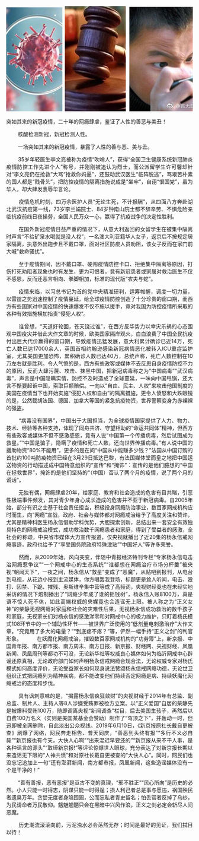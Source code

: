 <p><img src="https://raw.githubusercontent.com/ZjzMisaka/iaders/master/img/2020/05/29574-0067hHJjly1gdj2fqfbn2j30fr08vn6e.jpg"></p>
<div class="preface">突如其来的新冠疫情，二十年的网瘾肆虐，鉴证了人性的善恶与美丑！</div>
<p><span id="more-8887"></span></p>
<div class="WB_editor_iframe_new">
<p align="justify">​​&nbsp; &nbsp; &nbsp; &nbsp; 核酸检测新冠，新冠检测人性。</p>
<p align="justify">&nbsp; &nbsp; &nbsp; &nbsp; 一场突如其来的新冠疫情，暴露了人性的善与恶、美与丑。</p>
<p align="justify">&nbsp; &nbsp; &nbsp; &nbsp; 35岁年轻医生李文亮被称为疫情“吹哨人”，获得“全国卫生健康系统新冠肺炎疫情防控工作先进个人”称号，并刚刚被追认为烈士，而公派留学生许可馨却针对“李文亮仍在抢救”大骂“抢救你妈逼”，还鼓动武汉医生“临阵脱逃”，骂艰苦朴素的国人都是“贱骨头”，把防控疫情的隔离措施说成是“坐牢”，自诩“恨国党”，虽为华人，却大肆发表辱华言论。</p>
<p align="justify">&nbsp; &nbsp; &nbsp; &nbsp; 疫情危机时刻，四万余医护人员“无论生死，不计报酬”，从四面八方奔赴湖北武汉抗疫第一线，73岁李兰娟院士、84岁钟南山院士都不辞辛劳、不惧危险亲临抗疫前线日夜操劳，全国人民万众一心，赢得了抗疫战争的决定性胜利。</p>
<p align="justify">&nbsp; &nbsp; &nbsp; &nbsp; 在国外新冠疫情日益严重的情况下，从意大利返回的女留学生在被集中隔离时声言“不给矿泉水喝就是没人权”，一名澳大利亚籍华人女子，返京后不按规定居家隔离，执意外出跑步且不戴口罩，面对社区防疫人员劝阻，该女子反而在家门前大喊“救命骚扰”。</p>
<p align="justify">&nbsp; &nbsp; &nbsp; &nbsp; 至于疫情期间，因不戴口罩、硬闯疫情防控卡口、拒绝集中隔离等原因，打伤打死劝阻者现象也时有发生，更为可恨者，竟有新冠患者或家属对救治医生不仅不感恩，反而还恶言相向、拳脚相加，标准的现代版“农夫与蛇”。</p>
<p align="justify">&nbsp; &nbsp; &nbsp; &nbsp; 疫情来临，以习总书记为首的党中央精准研判，运筹帷幄，调度一切力量，以雷霆之势迅速控制了疫情蔓延，给全球疫情防控创造了十分珍贵的窗口期，而西方有些国家对中国疫情的快速爆发不仅不施以援手，竟对我国为防控疫情所采取的各种有效措施横加指责“侵犯人权”。</p>
<p align="justify">&nbsp; &nbsp; &nbsp; &nbsp; 谁曾想，“天道好轮回，苍天饶过谁”，在西方反华势力以幸灾乐祸的心态围观中国疫灾并借此大作文章的时候，欧美国家隔岸观火，白白浪费了中国全民抗疫付出巨大代价赢得的窗口期，导致疫情迅猛发展，意大利累计确诊已近14万，死亡人数已达17000余人，英国首相约翰逊感染新冠病情恶化被转入ICU重症监护室，尤其美国更加恐怖，累积确诊人数已达40万，总统声称，死亡人数控制在10万左右就是胜利。令人气愤的是，西方有些政客或媒体不去反思自身疫情防控不力的原因，反而大肆污蔑、攻击、抹黑中国，把新冠病毒称之为“中国病毒”“武汉病毒”，声言是中国隐瞒实情，防控不及时造成了全球蔓延，一味向中国甩锅，还大言不惭要起诉中国，索取巨额赔偿。一向以“自由、民主、人权”来攻击他国制度的美国在疫情当下也开始实施“侵犯人权和自由”的隔离措施，更令人愤怒和大跌眼镜的是，公然截胡法国、德国、加拿大等国的紧急抗疫物资，世界警察变身为赤裸裸的强盗。</p>
<p align="justify">&nbsp; &nbsp; &nbsp; &nbsp; “病毒没有国界”，中国出于大国担当，为全球疫情国家提供了人力、物力、技术、经验等各种支持，体现了同舟共济、守望相助的“命运共同体”精神，但西方有些政客或媒体不但不感激感恩，竟有人说“中国第一个传播病毒，然后试图成为救星。”“中国是骗子，隐瞒了疫情和死亡人数，还向世界传播病毒。”有人说中国的援助物资“80%不能用”，更多的是在问“中国从中能赚多少钱？”法国从中国订购的首批约100吨防疫物资已经在3月29日抵达巴黎，有法国媒体堂而皇之地把中国运送物资的行动描述成中国特意组织的“宣传”和“掩饰”：宣传的是他们臆想的“中国在拯救世界”，掩饰的是他们坚持的“（中国）否认了两个月的疫情，说了两个月的谎话”。</p>
<p align="justify">&nbsp; &nbsp; &nbsp; &nbsp; 无独有偶，网瘾肆虐20年，给家庭、教育和社会造成的危害有目共睹，引恶性极端事件频发，其对青少年身心成长造成的危害并不亚于新冠病毒。自2005年始，部分有识之士基于社会责任担当，积极投身网瘾防治事业，数百家网戒机构应时而生，向“网瘾”宣战，政府、社会与媒体都对网瘾戒治给予了高度关注和赞许，尤其是精神科医生杨永信借助学科优势，大胆探索创新，总结出来一套安全有效独具特色的网瘾戒治模式，成功救治数千网瘾患者和家庭，得到了受益者的感激，全社会的称颂，中央省市媒体大力宣传报道，仅央视就播出了近20集的杨永信戒网瘾事迹，政府也给予了“享受国务院政府特殊津贴”“中国好人”等许多荣誉。</p>
<p align="justify">&nbsp; &nbsp; &nbsp; &nbsp; 然而，从2009年始，风向突变，伴随中青报经济特刊专栏“专家杨永信电击治网瘾惹争议”“一个网戒中心的生态系统”“谁都想在网瘾治疗市场分杯羹”被央视“朝闻天下”，一夜之间，杨永信从“救星”变成了“恶魔”，从贴吧到报刊，从电台到电视，从花边小报到主流媒体，你方唱罢我登场，标题更是耸人听闻，电击、殴打、囚禁、下跪、摧残、奥斯维辛集中营等成了高频词，央视财经竟也在未经实地采访的情况下炮制播出了“网瘾少年成了谁的摇钱树”，杨永信入账8100万，真是语不惊人死不休，如此高端权威的央媒竟也会造谣无上限。被人称之为“正义女神”的柴静无视网瘾对家庭和社会的灾难性后果，无视杨永信成功救治的数千孩子和家庭，无视家长们对杨永信的感激涕零和对网戒中心的极力维护，只盯着杨氏模式108环节中的一个辅助性环节——被世界广泛使用的“低剂量电刺激治疗”大作文章，“究竟用了多大的电量？”“到底疼不疼？”等，俨然一幅手持“正义之剑”的判官形象。&nbsp; &nbsp; &nbsp; &nbsp; &nbsp; 在妖魔化网瘾戒治，摧毁数百家网戒机构的“功劳簿”上，新京报、中国青年报、南方都市报、南方周末、南方日报、新京报、财经网、央视财经、凤凰新闻、凤凰周刊等都功不可没，无论新华社等权威良心媒体如何为临沂网戒中心辟谣还原真相，无论政府部门如何声明杨永信戒网瘾合规合法，无论权威专家对杨氏模式如何高度评价，无论受益家长如何现身说法赞颂杨永信戒网瘾功德，无论世卫组织正式把网瘾列为精神疾病，都不能改变他们持续否定网瘾是病、持续妖魔化网瘾戒治的态度和步伐。</p>
<p align="justify">&nbsp; &nbsp; &nbsp; &nbsp; 具有讽刺意味的是，“揭露杨永信疯狂敛财”的央视财经于2014年有总监、副总监、制片人、主持人等8人涉嫌受贿罪被检方立案。以“正义爱国”自居的柴静先是被爆料受贿100万，随即调离央视“新闻调查”栏目，后去美国生孩子，再然后以自费100万名义（实则是美国某基金会赞助）制作了“穹顶之下”，并轰动一时，但迅即被全网删除，自此淡出公众视线。2019年6月10日，《新京报原社长戴自更被查》刷爆了网络，网民奔走相告、普天同庆，“善恶到头终有报”“多行不义必自毙”“新京报也有今天，大快人心啊”“出来混迟早要还的”“新京报从来不干人事，是各种谣言的源头”“取缔新京报!”等评论惊爆世人眼球，充分表达了对新京报长期以来造谣无下限的“人神共愤”和对原社长戴自更被查的“大快人心”。同时，网民们也没忘记追加上一句“还有澎湃新闻，南方都市报，凤凰新闻，这些造谣媒体没有一个是干净的！”</p>
<p align="justify">&nbsp; &nbsp; &nbsp; &nbsp; “善有善报，恶有恶报”是亘古不变的真理，“邪不胜正”“民心所向”是历史的必然。小人只能一时得志，阴谋只能一时得逞；损人利己者总是事与愿违，祸国殃民者遗臭万年。贪婪无度者身陷囹圄，公而忘私者青史留名；怕丢官者反掉了乌纱，为民请命者万民敬仰。魑魅魍魉只会在黑暗中兴风作浪，正义之剑必定会斩尽人间恶魔。</p>
<p align="justify">&nbsp; &nbsp; &nbsp; &nbsp; 历史潮流滚滚向前，污泥浊水必会荡然无存；时间是最好的见证，我们拭目以待！</p>
